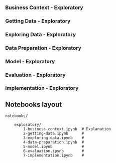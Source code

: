 


### Business Context - Exploratory
### Getting Data - Exploratory
### Exploring Data - Exploratory
### Data Preparation - Exploratory
### Model - Exploratory
### Evaluation - Exploratory
### Implementation - Exploratory

## Notebooks layout

    notebooks/

		exploratory/
			1-business-context.ipynb  # Explanation
			2-getting-data.ipynb      #
			3-exploring-data.ipynb    #
			4-data-preparation.ipynb  #
			5-model.ipynb             #
			6-evaluation.ipynb        #
			7-implementation.ipynb    #